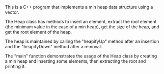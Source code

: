This is a C++ program that implements a min heap data structure using a vector. 

The Heap class has methods to insert an element, extract the root element (the minimum value in the case of a min heap), get the size of the heap, and get the root element of the heap. 

The heap is maintained by calling the "heapifyUp" method after an insertion and the "heapifyDown" method after a removal. 

The "main" function demonstrates the usage of the Heap class by creating a min heap and inserting some elements, then extracting the root and printing it.